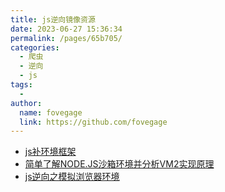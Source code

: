 ```yaml
---
title: js逆向镜像资源
date: 2023-06-27 15:36:34
permalink: /pages/65b705/
categories:
  - 爬虫
  - 逆向
  - js
tags:
  - 
author: 
  name: fovegage
  link: https://github.com/fovegage
---
```

- [js补环境框架](https://github.com/xuxiaobo-bobo/boda_jsEnv)
- [简单了解NODE.JS沙箱环境并分析VM2实现原理](https://0xgeekcat.github.io/%E7%AE%80%E5%8D%95%E4%BA%86%E8%A7%A3Node.js%E6%B2%99%E7%AE%B1%E7%8E%AF%E5%A2%83%E5%B9%B6%E5%88%86%E6%9E%90VM2%E5%AE%9E%E7%8E%B0%E5%8E%9F%E7%90%86.html)
- [js逆向之模拟浏览器环境](https://hexo-fanchangrui.vercel.app/2022/08/05/js%E9%80%86%E5%90%91%E4%B9%8B%E6%A8%A1%E6%8B%9F%E6%B5%8F%E8%A7%88%E5%99%A8%E7%8E%AF%E5%A2%83/)